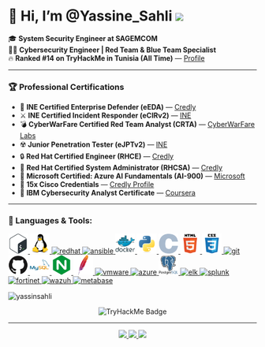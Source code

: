 # 👋 Hi, I’m @Yassine_Sahli <img src="https://media2.giphy.com/media/v1.Y2lkPTc5MGI3NjExOXE0dHlwZGdjbjFzbGJtNHE0eWdpdXY3aW5jb3c5dnQwMzNrNXk1YyZlcD12MV9pbnRlcm5hbF9naWZfYnlfaWQmY3Q9Zw/115BJle6N2Av0A/giphy.gif" width="50">

🎓 **System Security Engineer at SAGEMCOM**  
🏴‍☠️ **Cybersecurity Engineer | Red Team & Blue Team Specialist**  
🔥 **Ranked #14 on TryHackMe in Tunisia (All Time)** — [Profile](https://tryhackme.com/p/KaiiZen)

---

### 🏆 Professional Certifications

- 🧠 **INE Certified Enterprise Defender (eEDA)** — [Credly](https://certs.ine.com/d896b547-ced5-40b6-91d5-8828d8245f28#acc.kBAiCsul)  
- ⚔️ **INE Certified Incident Responder (eCIRv2)** — [INE](https://certs.ine.com/d896b547-ced5-40b6-91d5-8828d8245f28#acc.kBAiCsul)  
- 💣 **CyberWarFare Certified Red Team Analyst (CRTA)** — [CyberWarFare Labs](https://labs.cyberwarfare.live/credential/achievement/68b5db623bd10918d103c904)  
- ☢️ **Junior Penetration Tester (eJPTv2)** — [INE](https://certs.ine.com/174d9841-dd08-4f12-b778-b73c8f2d0569)  
- 🔒 **Red Hat Certified Engineer (RHCE)** — [Credly](https://www.credly.com/badges/6d175e39-dfbc-4d36-a7d7-881176d9f649/public_url)  
- 🧰 **Red Hat Certified System Administrator (RHCSA)** — [Credly](https://www.credly.com/badges/5d0109bf-89c8-4809-9dc5-f3f92c0f3adb/public_url)  
- 💯 **Microsoft Certified: Azure AI Fundamentals (AI-900)** — [Microsoft](https://learn.microsoft.com/api/credentials/share/en-us/YassineSahli-4844/A7706242A8BE9161?sharingId=4B1E66408C187B9F)  
- 👑 **15x Cisco Credentials** — [Credly Profile](https://www.credly.com/users/yassine-sahli/badges?sort=-state_updated_at&page=1)  
- 🔭 **IBM Cybersecurity Analyst Certificate** — [Coursera](https://www.coursera.org/account/accomplishments/specialization/certificate/NMXMTRAALPVQ)  

---

<h3 align="left">🧰 Languages & Tools:</h3>

<p align="left">
<a href="https://www.gnu.org/software/bash/" target="_blank" rel="noreferrer"> <img src="https://raw.githubusercontent.com/devicons/devicon/master/icons/bash/bash-original.svg" alt="bash" width="40" height="40"/> </a>
<a href="https://www.linux.org/" target="_blank" rel="noreferrer"> <img src="https://raw.githubusercontent.com/devicons/devicon/master/icons/linux/linux-original.svg" alt="linux" width="40" height="40"/> </a>
<a href="https://www.redhat.com" target="_blank" rel="noreferrer"> <img src="https://www.vectorlogo.zone/logos/redhat/redhat-icon.svg" alt="redhat" width="40" height="40"/> </a>
<a href="https://www.ansible.com/" target="_blank" rel="noreferrer"> <img src="https://cdn.worldvectorlogo.com/logos/ansible.svg" alt="ansible" width="40" height="40"/> </a>
<a href="https://www.docker.com/" target="_blank" rel="noreferrer"> <img src="https://raw.githubusercontent.com/devicons/devicon/master/icons/docker/docker-original-wordmark.svg" alt="docker" width="40" height="40"/> </a>
<a href="https://www.python.org" target="_blank" rel="noreferrer"> <img src="https://raw.githubusercontent.com/devicons/devicon/master/icons/python/python-original.svg" alt="python" width="40" height="40"/> </a>
<a href="https://www.cprogramming.com/" target="_blank" rel="noreferrer"> <img src="https://raw.githubusercontent.com/devicons/devicon/master/icons/c/c-original.svg" alt="c" width="40" height="40"/> </a>
<a href="https://www.w3schools.com/html/" target="_blank" rel="noreferrer"> <img src="https://raw.githubusercontent.com/devicons/devicon/master/icons/html5/html5-original-wordmark.svg" alt="html5" width="40" height="40"/> </a>
<a href="https://www.w3schools.com/css/" target="_blank" rel="noreferrer"> <img src="https://raw.githubusercontent.com/devicons/devicon/master/icons/css3/css3-original-wordmark.svg" alt="css3" width="40" height="40"/> </a>
<a href="https://git-scm.com/" target="_blank" rel="noreferrer"> <img src="https://www.vectorlogo.zone/logos/git-scm/git-scm-icon.svg" alt="git" width="40" height="40"/> </a>
<a href="https://github.com/" target="_blank" rel="noreferrer"> <img src="https://raw.githubusercontent.com/devicons/devicon/master/icons/github/github-original.svg" alt="github" width="40" height="40"/> </a>
<a href="https://www.mysql.com/" target="_blank" rel="noreferrer"> <img src="https://raw.githubusercontent.com/devicons/devicon/master/icons/mysql/mysql-original-wordmark.svg" alt="mysql" width="40" height="40"/> </a>
<a href="https://www.nginx.com" target="_blank" rel="noreferrer"> <img src="https://raw.githubusercontent.com/devicons/devicon/master/icons/nginx/nginx-original.svg" alt="nginx" width="40" height="40"/> </a>
<a href="https://www.apache.org/" target="_blank" rel="noreferrer"> <img src="https://raw.githubusercontent.com/devicons/devicon/master/icons/apache/apache-original.svg" alt="apache" width="40" height="40"/> </a>
<a href="https://www.vmware.com" target="_blank" rel="noreferrer"> <img src="https://upload.wikimedia.org/wikipedia/commons/9/9a/Vmware.svg" alt="vmware" width="40" height="40"/> </a>
<a href="https://azure.microsoft.com/" target="_blank" rel="noreferrer"> <img src="https://www.vectorlogo.zone/logos/microsoft_azure/microsoft_azure-icon.svg" alt="azure" width="40" height="40"/> </a>
<a href="https://www.postgresql.org" target="_blank" rel="noreferrer"> <img src="https://raw.githubusercontent.com/devicons/devicon/master/icons/postgresql/postgresql-original-wordmark.svg" alt="postgresql" width="40" height="40"/> </a>
<a href="https://www.elastic.co/elk-stack" target="_blank" rel="noreferrer"> <img src="https://www.vectorlogo.zone/logos/elastic/elastic-icon.svg" alt="elk" width="40" height="40"/> </a>
<a href="https://www.splunk.com" target="_blank" rel="noreferrer"> <img src="https://www.vectorlogo.zone/logos/splunk/splunk-icon.svg" alt="splunk" width="40" height="40"/> </a>
<a href="https://www.fortinet.com/" target="_blank" rel="noreferrer"> <img src="https://upload.wikimedia.org/wikipedia/commons/6/6a/Fortinet_logo.svg" alt="fortinet" width="40" height="40"/> </a>
<a href="https://www.wazuh.com/" target="_blank" rel="noreferrer"> <img src="https://wazuh.com/uploads/2021/01/wazuh_logo.svg" alt="wazuh" width="40" height="40"/> </a>
<a href="https://www.metabase.com/" target="_blank" rel="noreferrer"> <img src="https://avatars.githubusercontent.com/u/2730560?s=280&v=4" alt="metabase" width="40" height="40"/> </a>
</p>



<p><img align="center" src="https://github-readme-stats.vercel.app/api/top-langs?username=yassinsahli&show_icons=true&locale=en&layout=compact" alt="yassinsahli" /></p>

<p align="center">
  <img src="https://tryhackme-badges.s3.amazonaws.com/KaiiZen.png" alt="TryHackMe Badge">
</p>

---

<div align="center">
  <a href="https://www.linkedin.com/in/yassine-s/">
    <img src="https://img.shields.io/badge/LinkedIn-0077B5?style=for-the-badge&logo=linkedin&logoColor=white"/>
  </a>
  <a href="https://twitter.com/Yassine___S">
    <img src="https://img.shields.io/badge/Twitter-1DA1F2?style=for-the-badge&logo=twitter&logoColor=white"/>
  </a>
  <a href="https://yassine-sahli.web.app/">
    <img src="https://img.shields.io/badge/Portfolio-E4405F?style=for-the-badge&logo=firefox&logoColor=white"/>
  </a>
</div>
